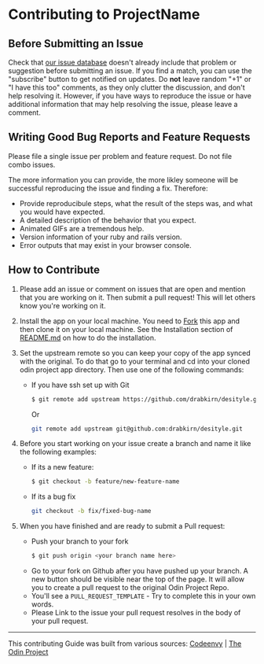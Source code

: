 # Contributing to ProjectName

## Before Submitting an Issue
Check that [our issue database](https://github.com/drabkirn/desityle/issues)
doesn't already include that problem or suggestion before submitting an issue.
If you find a match, you can use the "subscribe" button to get notified on
updates. Do **not** leave random "+1" or "I have this too" comments, as they
only clutter the discussion, and don't help resolving it. However, if you
have ways to reproduce the issue or have additional information that may help
resolving the issue, please leave a comment.

## Writing Good Bug Reports and Feature Requests
Please file a single issue per problem and feature request. Do not file combo issues.

The more information you can provide, the more likley someone will be successful reproducing the issue and finding a fix. Therefore:
* Provide reproducibule steps, what the result of the steps was, and what you would have expected.
* A detailed description of the behavior that you expect.
* Animated GIFs are a tremendous help.
* Version information of your ruby and rails version.
* Error outputs that may exist in your browser console.

## How to Contribute
1. Please add an issue or comment on issues that are open and mention that you are working on it. Then submit a pull request! This will let others know you're working on it.

2. Install the app on your local machine. You need to [Fork](https://help.github.com/articles/fork-a-repo/) this app and then clone it on your local machine. See the Installation section of [README.md](https://github.com/drabkirn/desityle/blob/master/README.md) on how to do the installation.

3. Set the upstream remote so you can keep your copy of the app synced with the original. To do that go to your terminal and cd into your cloned odin project app directory. Then use one of the following commands:
    * If you have ssh set up with Git
      ```bash
      $ git remote add upstream https://github.com/drabkirn/desityle.git
      ```
      Or
      ```bash
      git remote add upstream git@github.com:drabkirn/desityle.git
      ```

4. Before you start working on your issue create a branch and name it like the following examples:
    * If its a new feature:
      ```bash
      $ git checkout -b feature/new-feature-name
      ```
    * If its a bug fix
      ```bash
      git checkout -b fix/fixed-bug-name
      ```

5. When you have finished and are ready to submit a Pull request:
    * Push your branch to your fork
      ```bash
      $ git push origin <your branch name here>
      ```
    * Go to your fork on Github after you have pushed up your branch. A new button should be visible near the top of the page. It will allow you to create a pull request to the original Odin Project Repo.
    * You'll see a `PULL_REQUEST_TEMPLATE` - Try to complete this in your own words.
    * Please Link to the issue your pull request resolves in the body of your pull request.


-----

This contributing Guide was built from various sources: [Codeenvy](https://github.com/codenvy/codenvy/blob/master/CONTRIBUTING.md) | [The Odin Project](https://github.com/TheOdinProject/theodinproject/wiki/Contributing-Guide)